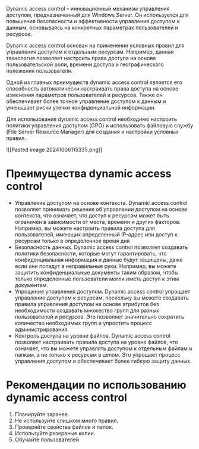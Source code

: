 Dynamic access control – инновационный механизм управления доступом, предназначенный для Windows Server. Он используется для повышения безопасности и эффективности управления доступом к данным, основываясь на конкретных параметрах пользователей и ресурсов.

Dynamic access control основан на применении условных правил для управления доступом к отдельным ресурсам. Например, данная технология позволяет настроить права доступа на основе пользовательской роли, времени доступа и географического положения пользователя.

Одной из главных преимуществ dynamic access control является его способность автоматически настраивать права доступа на основе изменения параметров пользователей и ресурсов. Также он обеспечивает более точное управление доступом к данным и уменьшает риски утечки конфиденциальной информации.

Для использования dynamic access control необходимо настроить политики управления доступом (GPO) и использовать файловую службу (File Server Resource Manager) для создания и настройки условных правил.

![[Pasted image 20241006115335.png]]

# Преимущества dynamic access control

- Управление доступом на основе контекста. Dynamic access control позволяет принимать решения об управлении доступом на основе контекста, что означает, что доступ к ресурсам может быть ограничен в зависимости от места, времени и других факторов. Например, вы можете настроить правила доступа для пользователей, имеющих определенный IP-адрес или доступ к ресурсам только в определенное время дня
- Безопасность данных. Dynamic access control позволяет создавать политики безопасности, которые могут гарантировать, что конфиденциальная информация и данные будут защищены, даже если они попадут в неправильные руки. Например, вы можете защитить конфиденциальные документы таким образом, чтобы только определенные пользователи могли иметь доступ к этим документам.
- Упрощение управления доступом. Dynamic access control упрощает управление доступом к ресурсам, поскольку вы можете создавать правила управления доступом на основе атрибутов без необходимости создавать множество групп для разных пользователей и ресурсов. Это позволяет значительно сократить количество необходимых групп и упростить процесс администрирования.
- Контроль доступа на уровне файлов. Dynamic access control позволяет настраивать правила доступа на уровне файлов, что означает, что вы можете управлять доступом к отдельным файлам и папкам, а не только к ресурсам в целом. Это упрощает процесс управления доступом и обеспечивает более гибкую защиту данных.

# Рекомендации по использованию dynamic access control

1. Планируйте заранее.
2. Не используйте слишком много правил.
3. Проверяйте свойства файлов и папок.
4. Используйте резервные копии.
5. Обучайте пользователей

